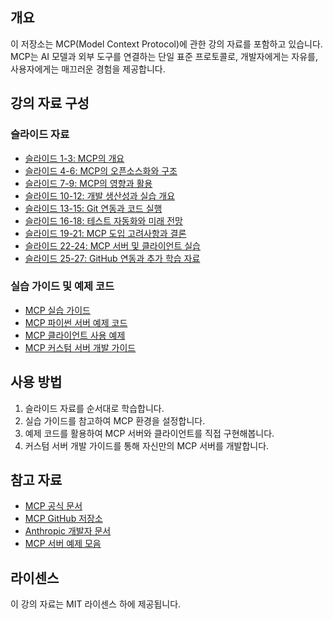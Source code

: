

## 개요

이 저장소는 MCP(Model Context Protocol)에 관한 강의 자료를 포함하고 있습니다. MCP는 AI 모델과 외부 도구를 연결하는 단일 표준 프로토콜로, 개발자에게는 자유를, 사용자에게는 매끄러운 경험을 제공합니다.

## 강의 자료 구성

### 슬라이드 자료
- [슬라이드 1-3: MCP의 개요](/MCP_강의자료_슬라이드1-3.md)
- [슬라이드 4-6: MCP의 오픈소스화와 구조](/MCP_강의자료_슬라이드4-6.md)
- [슬라이드 7-9: MCP의 영향과 활용](/MCP_강의자료_슬라이드7-9.md)
- [슬라이드 10-12: 개발 생산성과 실습 개요](/MCP_강의자료_슬라이드10-12.md)
- [슬라이드 13-15: Git 연동과 코드 실행](/MCP_강의자료_슬라이드13-15.md)
- [슬라이드 16-18: 테스트 자동화와 미래 전망](/MCP_강의자료_슬라이드16-18.md)
- [슬라이드 19-21: MCP 도입 고려사항과 결론](/MCP_강의자료_슬라이드19-21.md)
- [슬라이드 22-24: MCP 서버 및 클라이언트 실습](/MCP_강의자료_슬라이드22-24.md)
- [슬라이드 25-27: GitHub 연동과 추가 학습 자료](/MCP_강의자료_슬라이드25-27.md)

### 실습 가이드 및 예제 코드
- [MCP 실습 가이드](/MCP_강의자료_실습가이드.md)
- [MCP 파이썬 서버 예제 코드](/MCP_파이썬서버_예제코드.py)
- [MCP 클라이언트 사용 예제](/MCP_클라이언트_사용예제.py)
- [MCP 커스텀 서버 개발 가이드](/MCP_커스텀서버_개발가이드.md)

## 사용 방법

1. 슬라이드 자료를 순서대로 학습합니다.
2. 실습 가이드를 참고하여 MCP 환경을 설정합니다.
3. 예제 코드를 활용하여 MCP 서버와 클라이언트를 직접 구현해봅니다.
4. 커스텀 서버 개발 가이드를 통해 자신만의 MCP 서버를 개발합니다.

## 참고 자료

- [MCP 공식 문서](https://modelcontextprotocol.io)
- [MCP GitHub 저장소](https://github.com/modelcontextprotocol)
- [Anthropic 개발자 문서](https://docs.anthropic.com/en/docs/agents-and-tools/mcp)
- [MCP 서버 예제 모음](https://github.com/punkpeye/awesome-mcp-servers)

## 라이센스

이 강의 자료는 MIT 라이센스 하에 제공됩니다.
